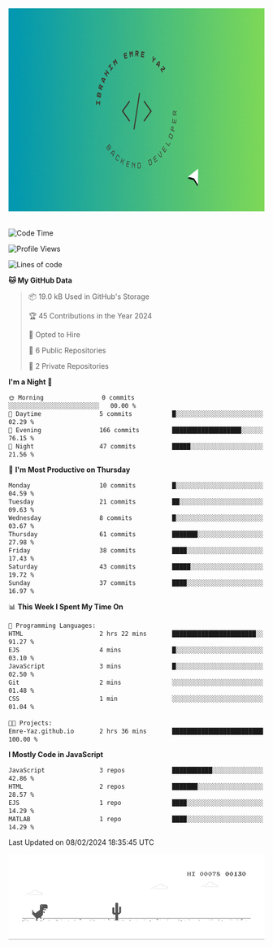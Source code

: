 <a href="https://emre-yaz.github.io/" target="_blank">
  <img src="Logo.gif" alt="Personal Logo" width="900" height="400">
</a>
<br>
<br>

<!--START_SECTION:waka-->
![Code Time](http://img.shields.io/badge/Code%20Time-17%20hrs%2054%20mins-blue)

![Profile Views](http://img.shields.io/badge/Profile%20Views-1-blue)

![Lines of code](https://img.shields.io/badge/From%20Hello%20World%20I%27ve%20Written-614.7%20thousand%20lines%20of%20code-blue)

**🐱 My GitHub Data** 

> 📦 19.0 kB Used in GitHub's Storage 
 > 
> 🏆 45 Contributions in the Year 2024
 > 
> 💼 Opted to Hire
 > 
> 📜 6 Public Repositories 
 > 
> 🔑 2 Private Repositories 
 > 
**I'm a Night 🦉** 

```text
🌞 Morning                0 commits           ░░░░░░░░░░░░░░░░░░░░░░░░░   00.00 % 
🌆 Daytime                5 commits           █░░░░░░░░░░░░░░░░░░░░░░░░   02.29 % 
🌃 Evening                166 commits         ███████████████████░░░░░░   76.15 % 
🌙 Night                  47 commits          █████░░░░░░░░░░░░░░░░░░░░   21.56 % 
```
📅 **I'm Most Productive on Thursday** 

```text
Monday                   10 commits          █░░░░░░░░░░░░░░░░░░░░░░░░   04.59 % 
Tuesday                  21 commits          ██░░░░░░░░░░░░░░░░░░░░░░░   09.63 % 
Wednesday                8 commits           █░░░░░░░░░░░░░░░░░░░░░░░░   03.67 % 
Thursday                 61 commits          ███████░░░░░░░░░░░░░░░░░░   27.98 % 
Friday                   38 commits          ████░░░░░░░░░░░░░░░░░░░░░   17.43 % 
Saturday                 43 commits          █████░░░░░░░░░░░░░░░░░░░░   19.72 % 
Sunday                   37 commits          ████░░░░░░░░░░░░░░░░░░░░░   16.97 % 
```


📊 **This Week I Spent My Time On** 

```text
💬 Programming Languages: 
HTML                     2 hrs 22 mins       ███████████████████████░░   91.27 % 
EJS                      4 mins              █░░░░░░░░░░░░░░░░░░░░░░░░   03.10 % 
JavaScript               3 mins              █░░░░░░░░░░░░░░░░░░░░░░░░   02.50 % 
Git                      2 mins              ░░░░░░░░░░░░░░░░░░░░░░░░░   01.48 % 
CSS                      1 min               ░░░░░░░░░░░░░░░░░░░░░░░░░   01.04 % 

🐱‍💻 Projects: 
Emre-Yaz.github.io       2 hrs 36 mins       █████████████████████████   100.00 % 
```

**I Mostly Code in JavaScript** 

```text
JavaScript               3 repos             ███████████░░░░░░░░░░░░░░   42.86 % 
HTML                     2 repos             ███████░░░░░░░░░░░░░░░░░░   28.57 % 
EJS                      1 repo              ████░░░░░░░░░░░░░░░░░░░░░   14.29 % 
MATLAB                   1 repo              ████░░░░░░░░░░░░░░░░░░░░░   14.29 % 
```




 Last Updated on 08/02/2024 18:35:45 UTC
<!--END_SECTION:waka-->

![Alt Text](dino.gif)

<!--
**Emre-Yaz/emre-yaz** is a ✨ _special_ ✨ repository because its `README.md` (this file) appears on your GitHub profile.
-->
